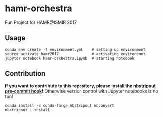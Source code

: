 # hamr-orchestra
Fun Project for HAMR@ISMIR 2017

## Usage

    conda env create -f environment.yml    # setting up environment
    source activate hamr2017               # activating environemnt
    jupyter notebook hamr-orchestra.ipynb  # starting notebook

## Contribution

**If you want to contribute to this repository, please install the [nbstripout pre-commit hook](https://github.com/kynan/nbstripout)!** Otherwise version control with Jupyter notebooks is no fun!

    conda install -c conda-forge nbstripout nbconvert
    nbstripout --install
